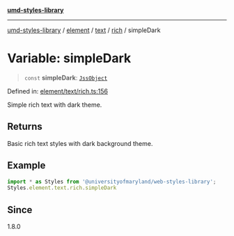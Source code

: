 [**umd-styles-library**](../../../../../../README.md)

***

[umd-styles-library](../../../../../../modules.md) / [element](../../../../../README.md) / [text](../../../README.md) / [rich](../README.md) / simpleDark

# Variable: simpleDark

> `const` **simpleDark**: [`JssObject`](../../../../../../utilities/namespaces/transform/type-aliases/JssObject.md)

Defined in: [element/text/rich.ts:156](https://github.com/UMD-Digital/design-system/blob/8c958a0419ab79ba8bcba0aabd12f79a69ac5834/packages/styles/source/element/text/rich.ts#L156)

Simple rich text with dark theme.

## Returns

Basic rich text styles with dark background theme.

## Example

```typescript
import * as Styles from '@universityofmaryland/web-styles-library';
Styles.element.text.rich.simpleDark
```

## Since

1.8.0
